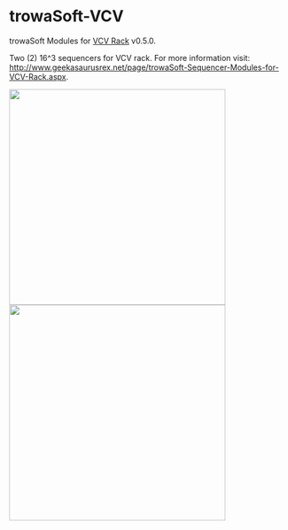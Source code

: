 # trowaSoft-VCV
trowaSoft Modules for <a href="https://github.com/VCVRack/Rack">VCV Rack</a> v0.5.0.

Two (2) 16^3 sequencers for VCV rack.
For more information visit:
http://www.geekasaurusrex.net/page/trowaSoft-Sequencer-Modules-for-VCV-Rack.aspx.

<img width="390" src="http://www.geekasaurusrex.net/image.axd?picture=2017%2f11%2ftrigSeq_Main.png" />
<img width="390" src="http://www.geekasaurusrex.net/image.axd?picture=2017%2f11%2fvoltSeq_Main.png" />

